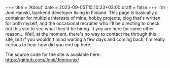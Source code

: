 +++
title = 'About'
date = 2023-09-05T15:10:23+03:00
draft = false
+++
I'm Joni Hanski, backend developer living in Finland. This page is basically a container for multiple interests of mine, hobby projects, blog that's written for both myself, and the occasional recruiter who I'll be directing to check out this site to see what they'd be hiring. If you are here for some other reason... Well, at the moment, there's no way to contact me through this site, but if you wouldn't mind waiting a few days and coming back, I'm really curious to hear how did you end up here.

The source code for the site is available here: https://github.com/Jonii/Jonitronix/